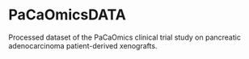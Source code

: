 # PaCaOmicsDATA
Processed dataset of the PaCaOmics clinical trial study on pancreatic adenocarcinoma patient-derived xenografts.

